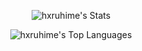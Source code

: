 <div align="center" float="left">  

![hxruhime's Stats](https://github-readme-stats.vercel.app/api?username=hxruhime&theme=dracula&show_icons=true&hide_border=true&count_private=true)

![hxruhime's Top Languages](https://github-readme-stats.vercel.app/api/top-langs/?username=hxruhime&theme=dracula&show_icons=true&hide_border=true&layout=compact)

</div>

